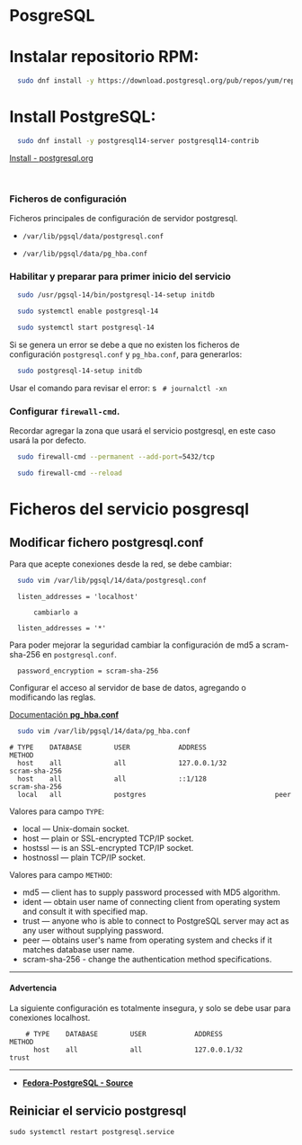 # PosgreSQL

# Instalar repositorio RPM:

```bash
  sudo dnf install -y https://download.postgresql.org/pub/repos/yum/reporpms/F-35-x86_64/pgdg-fedora-repo-latest.noarch.rpm
```

# Install PostgreSQL:

```bash
  sudo dnf install -y postgresql14-server postgresql14-contrib
```

[Install - postgresql.org](https://www.postgresql.org/download/linux/redhat/)

<br>

### Ficheros de configuración

Ficheros principales de configuración de servidor postgresql.

  * `/var/lib/pgsql/data/postgresql.conf`

  * `/var/lib/pgsql/data/pg_hba.conf`



### Habilitar y preparar para primer inicio del servicio

```bash
  sudo /usr/pgsql-14/bin/postgresql-14-setup initdb

  sudo systemctl enable postgresql-14

  sudo systemctl start postgresql-14
```


Si se genera un error se debe a que no existen los ficheros de configuración `postgresql.conf` y `pg_hba.conf`, para generarlos:

```bash
  sudo postgresql-14-setup initdb
```

Usar el comando para revisar el error:
s
` # journalctl -xn`


### Configurar `firewall-cmd`.

  Recordar agregar la zona que usará el servicio postgresql, en este caso usará la por defecto.

```bash
  sudo firewall-cmd --permanent --add-port=5432/tcp

  sudo firewall-cmd --reload
```


# Ficheros del servicio posgresql

## Modificar fichero postgresql.conf

Para que acepte conexiones desde la red, se debe cambiar:

```bash
  sudo vim /var/lib/pgsql/14/data/postgresql.conf
```

      listen_addresses = 'localhost'

          cambiarlo a

      listen_addresses = '*'



Para poder mejorar la seguridad cambiar la configuración de md5 a scram-sha-256 en `postgresql.conf`.

      password_encryption = scram-sha-256



Configurar el acceso al servidor de base de datos, agregando o modificando las reglas.

[Documentación **pg_hba.conf**](https://www.postgresql.org/docs/9.6/auth-pg-hba-conf.html)

```bash
  sudo vim /var/lib/pgsql/14/data/pg_hba.conf
```


    # TYPE    DATABASE        USER            ADDRESS                 METHOD
      host    all             all             127.0.0.1/32            scram-sha-256
      host    all             all             ::1/128                 scram-sha-256
      local   all             postgres                                peer


Valores para campo `TYPE`:
* local — Unix-domain socket.
* host — plain or SSL-encrypted TCP/IP socket.
* hostssl — is an SSL-encrypted TCP/IP socket.
* hostnossl — plain TCP/IP socket.


Valores para campo `METHOD`:
* md5 — client has to supply password processed with MD5 algorithm.
* ident — obtain user name of connecting client from operating system and consult it with specified map.
* trust — anyone who is able to connect to PostgreSQL server may act as any user without supplying password.
* peer — obtains user's name from operating system and checks if it matches database user name.
* scram-sha-256 - change the authentication method specifications.


***

#### Advertencia

La siguiente configuración es totalmente insegura, y solo se debe usar para conexiones localhost.

```
    # TYPE    DATABASE        USER            ADDRESS                 METHOD
      host    all             all             127.0.0.1/32            trust
```

***

- [**Fedora-PostgreSQL - Source**](https://fedoraproject.org/wiki/PostgreSQL#link-pghba)


## Reiniciar el servicio postgresql

`sudo systemctl restart postgresql.service`
